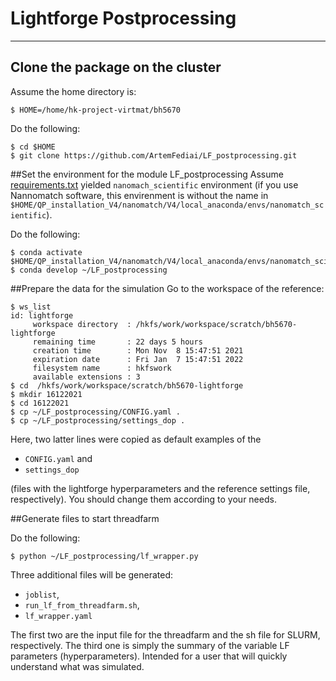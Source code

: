 # Lightforge Postprocessing

---

## Clone the package on the cluster
Assume the home directory is:
```shell
$ HOME=/home/hk-project-virtmat/bh5670
```
Do the following:
```shell
$ cd $HOME
$ git clone https://github.com/ArtemFediai/LF_postprocessing.git
```

##Set the environment for the module LF_postprocessing
Assume 
[requirements.txt](https://github.com/ArtemFediai/LF_postprocessing/blob/master/requirements.txt)
yielded 
`nanomach_scientific` environment
(if you use Nannomatch software, this envirenment is without the name in `$HOME/QP_installation_V4/nanomatch/V4/local_anaconda/envs/nanomatch_scientific`).

Do the following:
```shell
$ conda activate $HOME/QP_installation_V4/nanomatch/V4/local_anaconda/envs/nanomatch_scientific
$ conda develop ~/LF_postprocessing
```

##Prepare the data for the simulation
Go to the workspace of the reference:
```shell
$ ws_list
id: lightforge
     workspace directory  : /hkfs/work/workspace/scratch/bh5670-lightforge
     remaining time       : 22 days 5 hours
     creation time        : Mon Nov  8 15:47:51 2021
     expiration date      : Fri Jan  7 15:47:51 2022
     filesystem name      : hkfswork
     available extensions : 3
$ cd  /hkfs/work/workspace/scratch/bh5670-lightforge
$ mkdir 16122021
$ cd 16122021
$ cp ~/LF_postprocessing/CONFIG.yaml .
$ cp ~/LF_postprocessing/settings_dop .
```

Here, two latter lines were copied as default examples of the
* `CONFIG.yaml` and 
* `settings_dop` 

(files with the lightforge hyperparameters and the reference settings file, respectively).
You should  change them according to your needs. 

##Generate files to start threadfarm

Do the following:
```shell
$ python ~/LF_postprocessing/lf_wrapper.py
```

Three additional files will be generated:
* `joblist`,
* `run_lf_from_threadfarm.sh`,
* `lf_wrapper.yaml`

The first two are the input file for the threadfarm and the sh file for SLURM, respectively.
The third one is simply the summary of the variable LF parameters (hyperparameters). Intended for a user that will quickly understand what was simulated.